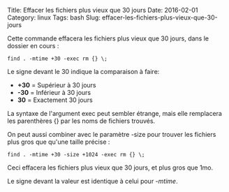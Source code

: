 Title: Effacer les fichiers plus vieux que 30 jours
Date: 2016-02-01
Category: linux
Tags: bash
Slug: effacer-les-fichiers-plus-vieux-que-30-jours

Cette commande effacera les fichiers plus vieux que 30 jours, dans le dossier en cours :

`find . -mtime +30 -exec rm {} \;`

Le signe devant le 30 indique la comparaison à faire:

* **+30** = Supérieur à 30 jours
* **-30** = Inférieur à 30 jours
* **30** = Exactement 30 jours

La syntaxe de l'argument exec peut sembler étrange, mais elle remplacera les parenthères {} par les noms de fichiers trouvés.

On peut aussi combiner avec le paramètre -size pour trouver les fichiers plus gros que qu'une taille précise :

`find . -mtime +30 -size +1024 -exec rm {} \;`

Ceci effacera les fichiers plus vieux que 30 jours, et plus gros que 1mo.

Le signe devant la valeur est identique à celui pour *-mtime*.
